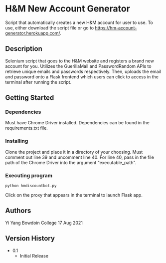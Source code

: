 # H&M New Account Generator

Script that automatically creates a new H&M account for user to use. To use, either download the script file or go to https://hm-account-generator.herokuapp.com/. 

## Description

Selenium script that goes to the H&M website and registers a brand new account for you. Utilizes the GuerillaMail and PasswordRandom APIs to retrieve unique emails and passwords
respectively. Then, uploads the email and password onto a Flask frontend which users can click to access in the terminal after running the script. 

## Getting Started

### Dependencies

Must have Chrome Driver installed.
Dependencies can be found in the requirements.txt file.

### Installing

Clone the project and place it in a directory of your choosing.
Must comment out line 39 and uncomment line 40. For line 40, pass in the file path of the Chrome Driver 
into the argument "executable_path".

### Executing program

```
python hmdiscountbot.py
```
Click on the proxy that appears in the terminal to launch Flask app.

## Authors

Yi Yang
Bowdoin College
17 Aug 2021

## Version History

* 0.1
    * Initial Release
